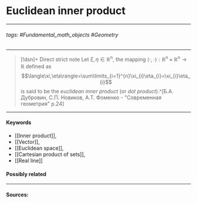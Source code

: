 # Euclidean inner product
***
###### tags: #Fundamental_math_objects #Geometry 
***
>[!dsn]+ Direct strict note
>Let $\xi,\eta\in\mathbb{R}^{n}$, the mapping $\langle\cdot,\cdot\rangle:\mathbb{R}^{n}\times\mathbb{R}^{n}\to\mathbb{R}$ defined as
>$$\langle\xi,\eta\rangle=\sum\limits_{i=1}^{n}\xi_{i}\eta_{i}=\xi_{i}\eta_{i}$$
>is said to be the *euclidean inner product* (or *dot product*).^[Б.А. Дубровин, С.П. Новиков, А.Т. Фоменко - "Современная геометрия" p.24]

***
#### Keywords
- [[Inner product]],
- [[Vector]],
- [[Euclidean space]],
- [[Cartesian product of sets]],
- [[Real line]]
#### Possibly related
***
#### Sources: